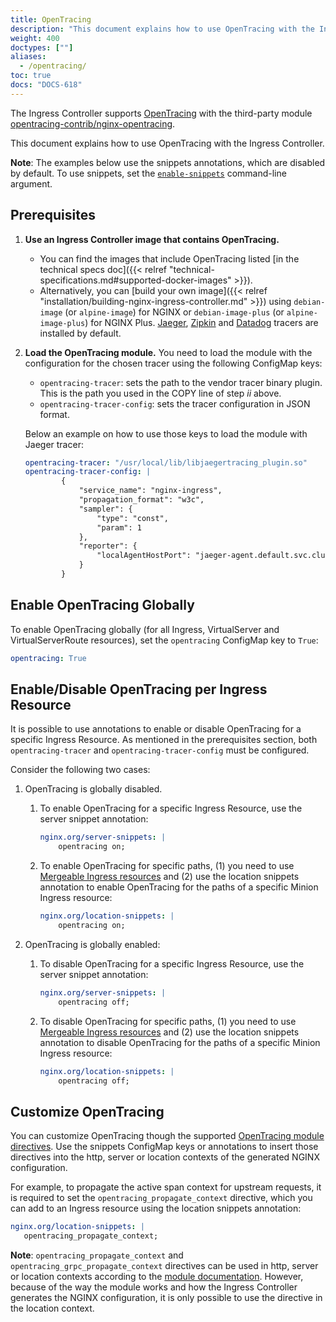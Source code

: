 ```yaml
---
title: OpenTracing
description: "This document explains how to use OpenTracing with the Ingress Controller."
weight: 400
doctypes: [""]
aliases:
  - /opentracing/
toc: true
docs: "DOCS-618"
---
```



The Ingress Controller supports [OpenTracing](https://opentracing.io/) with the third-party module [opentracing-contrib/nginx-opentracing](https://github.com/opentracing-contrib/nginx-opentracing).

This document explains how to use OpenTracing with the Ingress Controller.

**Note**: The examples below use the snippets annotations, which are disabled by default. To use snippets, set the [`enable-snippets`](/nginx-ingress-controller/configuration/global-configuration/command-line-arguments#cmdoption-enable-snippets) command-line argument.

## Prerequisites

1. **Use an Ingress Controller image that contains OpenTracing.**
   - You can find the images that include OpenTracing listed [in the technical specs doc]({{< relref "technical-specifications.md#supported-docker-images" >}}).
   - Alternatively, you can [build your own image]({{< relref "installation/building-nginx-ingress-controller.md" >}}) using `debian-image` (or `alpine-image`) for NGINX or `debian-image-plus` (or `alpine-image-plus`) for NGINX Plus.
[Jaeger](https://github.com/jaegertracing/jaeger-client-cpp), [Zipkin](https://github.com/rnburn/zipkin-cpp-opentracing) and [Datadog](https://github.com/DataDog/dd-opentracing-cpp/) tracers are installed by default.

2. **Load the OpenTracing module.** You need to load the module with the configuration for the chosen tracer using the following ConfigMap keys:
   - `opentracing-tracer`: sets the path to the vendor tracer binary plugin. This is the path you used in the COPY line of step *ii* above.
   - `opentracing-tracer-config`: sets the tracer configuration in JSON format.

   Below an example on how to use those keys to load the module with Jaeger tracer:

    ```yaml
    opentracing-tracer: "/usr/local/lib/libjaegertracing_plugin.so"
    opentracing-tracer-config: |
            {
                "service_name": "nginx-ingress",
                "propagation_format": "w3c",
                "sampler": {
                    "type": "const",
                    "param": 1
                },
                "reporter": {
                    "localAgentHostPort": "jaeger-agent.default.svc.cluster.local:6831"
                }
            }
    ```

## Enable OpenTracing Globally

To enable OpenTracing globally (for all Ingress, VirtualServer and VirtualServerRoute resources), set the `opentracing` ConfigMap key to `True`:

```yaml
opentracing: True
```

## Enable/Disable OpenTracing per Ingress Resource

It is possible to use annotations to enable or disable OpenTracing for a specific Ingress Resource. As mentioned in the prerequisites section, both `opentracing-tracer` and `opentracing-tracer-config` must be configured.

Consider the following two cases:

1. OpenTracing is globally disabled.
   1. To enable OpenTracing for a specific Ingress Resource, use the server snippet annotation:

        ```yaml
        nginx.org/server-snippets: |
            opentracing on;
        ```

   1. To enable OpenTracing for specific paths, (1) you need to use [Mergeable Ingress resources](/nginx-ingress-controller/configuration/ingress-resources/cross-namespace-configuration) and (2) use the location snippets annotation to enable OpenTracing for the paths of a specific Minion Ingress resource:

        ```yaml
        nginx.org/location-snippets: |
            opentracing on;
        ```

2. OpenTracing is globally enabled:
   1. To disable OpenTracing for a specific Ingress Resource, use the server snippet annotation:

        ```yaml
        nginx.org/server-snippets: |
            opentracing off;
        ```

   1. To disable OpenTracing for specific paths, (1) you need to use [Mergeable Ingress resources](/nginx-ingress-controller/configuration/ingress-resources/cross-namespace-configuration) and (2) use the location snippets annotation to disable OpenTracing for the paths of a specific Minion Ingress resource:

        ```yaml
        nginx.org/location-snippets: |
            opentracing off;
        ```

## Customize OpenTracing

You can customize OpenTracing though the supported [OpenTracing module directives](https://github.com/opentracing-contrib/nginx-opentracing/blob/master/doc/Reference.md). Use the snippets ConfigMap keys or annotations to insert those directives into the http, server or location contexts of the generated NGINX configuration.

For example, to propagate the active span context for upstream requests, it is required to set the `opentracing_propagate_context` directive, which you can add to an Ingress resource using the location snippets annotation:

```yaml
nginx.org/location-snippets: |
   opentracing_propagate_context;
```

**Note**: `opentracing_propagate_context` and `opentracing_grpc_propagate_context` directives can be used in http, server or location contexts according to the [module documentation](https://github.com/opentracing-contrib/nginx-opentracing/blob/master/doc/Reference.md#opentracing_propagate_context). However, because of the way the module works and how the Ingress Controller generates the NGINX configuration, it is only possible to use the directive in the location context.
